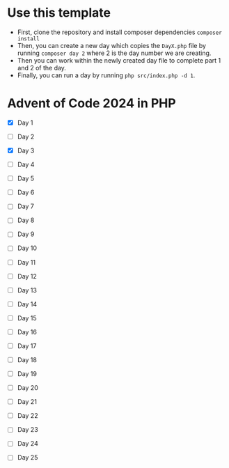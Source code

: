 # Use this template

* First, clone the repository and install composer dependencies `composer install`
* Then, you can create a new day which copies the `DayX.php` file by running `composer day 2` where 2 is the day number we are creating.
* Then you can work within the newly created day file to complete part 1 and 2 of the day.
* Finally, you can run a day by running `php src/index.php -d 1`.

# Advent of Code 2024 in PHP

- [x] Day 1
- [ ] Day 2
- [x] Day 3
- [ ] Day 4
- [ ] Day 5
- [ ] Day 6
- [ ] Day 7
- [ ] Day 8
- [ ] Day 9
- [ ] Day 10
- [ ] Day 11
- [ ] Day 12
- [ ] Day 13
- [ ] Day 14
- [ ] Day 15
- [ ] Day 16
- [ ] Day 17
- [ ] Day 18
- [ ] Day 19
- [ ] Day 20
- [ ] Day 21
- [ ] Day 22
- [ ] Day 23
- [ ] Day 24
- [ ] Day 25

